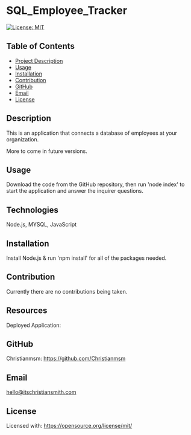 # SQL_Employee_Tracker

[![License: MIT](https://img.shields.io/badge/License-MIT-yellow.svg)](https://opensource.org/licenses/MIT)

 ## Table of Contents
 - [Project Description](#Description)
 - [Usage](#Usage)
 - [Installation](#Installation)
 - [Contribution](#Contribution)
 - [GitHub](#GitHub)
 - [Email](#Email)
 - [License](#License)
  
## Description
This is an application that connects a database of employees at your organization.

More to come in future versions.

## Usage
Download the code from the GitHub repository, then run 'node index' to start the application and answer the inquirer questions.

## Technologies
Node.js, MYSQL, JavaScript

## Installation
Install Node.js & run 'npm  install' for all of the packages needed.

## Contribution
Currently there are no contributions being taken.

## Resources
Deployed Application:

## GitHub
Christianmsm: https://github.com/Christianmsm
## Email
hello@itschristiansmith.com
## License
Licensed with: https://opensource.org/license/mit/